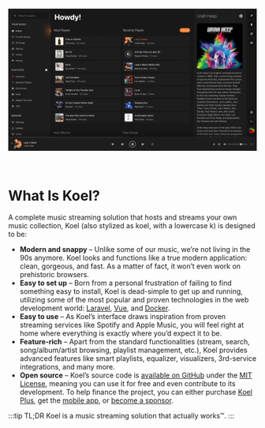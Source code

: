 ![Koel's homepage](../assets/img/home.webp)

<br>

# What Is Koel?

A complete music streaming solution that hosts and streams your own music collection, Koel (also stylized as koel, with a lowercase k) is designed to be:

* **Modern and snappy** – Unlike some of our music, we’re not living in the 90s anymore. Koel looks and functions like a true modern application: clean, gorgeous, and fast. As a matter of fact, it won’t even work on prehistoric browsers.
* **Easy to set up** – Born from a personal frustration of failing to find something easy to install, Koel is dead-simple to get up and running, utilizing some of the most popular and proven technologies in the web development world: [Laravel](https://laravel.com), [Vue](https://vuejs.org), and [Docker](https://www.docker.com/).
* **Easy to use** – As Koel’s interface draws inspiration from proven streaming services like Spotify and Apple Music, you will feel right at home where everything is exactly where you’d expect it to be.
* **Feature-rich** – Apart from the standard functionalities (stream, search, song/album/artist browsing, playlist management, etc.), Koel provides advanced features like smart playlists, equalizer, visualizers, 3rd-service integrations, and many more.
* **Open source** – Koel’s source code is [available on GitHub](https://github.conm/koel/koel) under the [MIT License](https://opensource.org/license/mit), meaning you can use it for free and even contribute to its development. To help finance the project, you can either purchase [Koel Plus](/plus/what-is-koel-plus), get the [mobile app](/mobile-apps), or [become a sponsor](https://github.com/sponsors/phanan).

:::tip TL;DR
Koel is a music streaming solution that actually works™.
:::
